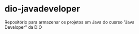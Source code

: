 # dio-javadeveloper
Repositório para armazenar os projetos em Java do cusrso "Java Developer" da DIO
